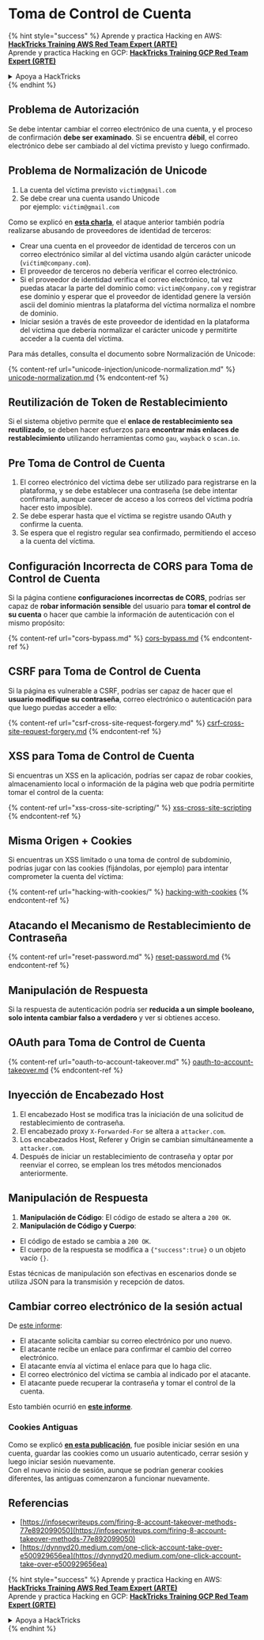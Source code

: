 # Toma de Control de Cuenta

{% hint style="success" %}
Aprende y practica Hacking en AWS:<img src="/.gitbook/assets/arte.png" alt="" data-size="line">[**HackTricks Training AWS Red Team Expert (ARTE)**](https://training.hacktricks.xyz/courses/arte)<img src="/.gitbook/assets/arte.png" alt="" data-size="line">\
Aprende y practica Hacking en GCP: <img src="/.gitbook/assets/grte.png" alt="" data-size="line">[**HackTricks Training GCP Red Team Expert (GRTE)**<img src="/.gitbook/assets/grte.png" alt="" data-size="line">](https://training.hacktricks.xyz/courses/grte)

<details>

<summary>Apoya a HackTricks</summary>

* Revisa los [**planes de suscripción**](https://github.com/sponsors/carlospolop)!
* **Únete al** 💬 [**grupo de Discord**](https://discord.gg/hRep4RUj7f) o al [**grupo de telegram**](https://t.me/peass) o **síguenos** en **Twitter** 🐦 [**@hacktricks\_live**](https://twitter.com/hacktricks\_live)**.**
* **Comparte trucos de hacking enviando PRs a los** [**HackTricks**](https://github.com/carlospolop/hacktricks) y [**HackTricks Cloud**](https://github.com/carlospolop/hacktricks-cloud) repos de github.

</details>
{% endhint %}

## **Problema de Autorización**

Se debe intentar cambiar el correo electrónico de una cuenta, y el proceso de confirmación **debe ser examinado**. Si se encuentra **débil**, el correo electrónico debe ser cambiado al del víctima previsto y luego confirmado.

## **Problema de Normalización de Unicode**

1. La cuenta del víctima previsto `victim@gmail.com`
2. Se debe crear una cuenta usando Unicode\
por ejemplo: `vićtim@gmail.com`

Como se explicó en [**esta charla**](https://www.youtube.com/watch?v=CiIyaZ3x49c), el ataque anterior también podría realizarse abusando de proveedores de identidad de terceros:

* Crear una cuenta en el proveedor de identidad de terceros con un correo electrónico similar al del víctima usando algún carácter unicode (`vićtim@company.com`).
* El proveedor de terceros no debería verificar el correo electrónico.
* Si el proveedor de identidad verifica el correo electrónico, tal vez puedas atacar la parte del dominio como: `victim@ćompany.com` y registrar ese dominio y esperar que el proveedor de identidad genere la versión ascii del dominio mientras la plataforma del víctima normaliza el nombre de dominio.
* Iniciar sesión a través de este proveedor de identidad en la plataforma del víctima que debería normalizar el carácter unicode y permitirte acceder a la cuenta del víctima.

Para más detalles, consulta el documento sobre Normalización de Unicode:

{% content-ref url="unicode-injection/unicode-normalization.md" %}
[unicode-normalization.md](unicode-injection/unicode-normalization.md)
{% endcontent-ref %}

## **Reutilización de Token de Restablecimiento**

Si el sistema objetivo permite que el **enlace de restablecimiento sea reutilizado**, se deben hacer esfuerzos para **encontrar más enlaces de restablecimiento** utilizando herramientas como `gau`, `wayback` o `scan.io`.

## **Pre Toma de Control de Cuenta**

1. El correo electrónico del víctima debe ser utilizado para registrarse en la plataforma, y se debe establecer una contraseña (se debe intentar confirmarla, aunque carecer de acceso a los correos del víctima podría hacer esto imposible).
2. Se debe esperar hasta que el víctima se registre usando OAuth y confirme la cuenta.
3. Se espera que el registro regular sea confirmado, permitiendo el acceso a la cuenta del víctima.

## **Configuración Incorrecta de CORS para Toma de Control de Cuenta**

Si la página contiene **configuraciones incorrectas de CORS**, podrías ser capaz de **robar información sensible** del usuario para **tomar el control de su cuenta** o hacer que cambie la información de autenticación con el mismo propósito:

{% content-ref url="cors-bypass.md" %}
[cors-bypass.md](cors-bypass.md)
{% endcontent-ref %}

## **CSRF para Toma de Control de Cuenta**

Si la página es vulnerable a CSRF, podrías ser capaz de hacer que el **usuario modifique su contraseña**, correo electrónico o autenticación para que luego puedas acceder a ello:

{% content-ref url="csrf-cross-site-request-forgery.md" %}
[csrf-cross-site-request-forgery.md](csrf-cross-site-request-forgery.md)
{% endcontent-ref %}

## **XSS para Toma de Control de Cuenta**

Si encuentras un XSS en la aplicación, podrías ser capaz de robar cookies, almacenamiento local o información de la página web que podría permitirte tomar el control de la cuenta:

{% content-ref url="xss-cross-site-scripting/" %}
[xss-cross-site-scripting](xss-cross-site-scripting/)
{% endcontent-ref %}

## **Misma Origen + Cookies**

Si encuentras un XSS limitado o una toma de control de subdominio, podrías jugar con las cookies (fijándolas, por ejemplo) para intentar comprometer la cuenta del víctima:

{% content-ref url="hacking-with-cookies/" %}
[hacking-with-cookies](hacking-with-cookies/)
{% endcontent-ref %}

## **Atacando el Mecanismo de Restablecimiento de Contraseña**

{% content-ref url="reset-password.md" %}
[reset-password.md](reset-password.md)
{% endcontent-ref %}

## **Manipulación de Respuesta**

Si la respuesta de autenticación podría ser **reducida a un simple booleano, solo intenta cambiar falso a verdadero** y ver si obtienes acceso.

## OAuth para Toma de Control de Cuenta

{% content-ref url="oauth-to-account-takeover.md" %}
[oauth-to-account-takeover.md](oauth-to-account-takeover.md)
{% endcontent-ref %}

## Inyección de Encabezado Host

1. El encabezado Host se modifica tras la iniciación de una solicitud de restablecimiento de contraseña.
2. El encabezado proxy `X-Forwarded-For` se altera a `attacker.com`.
3. Los encabezados Host, Referer y Origin se cambian simultáneamente a `attacker.com`.
4. Después de iniciar un restablecimiento de contraseña y optar por reenviar el correo, se emplean los tres métodos mencionados anteriormente.

## Manipulación de Respuesta

1. **Manipulación de Código**: El código de estado se altera a `200 OK`.
2. **Manipulación de Código y Cuerpo**:
* El código de estado se cambia a `200 OK`.
* El cuerpo de la respuesta se modifica a `{"success":true}` o un objeto vacío `{}`.

Estas técnicas de manipulación son efectivas en escenarios donde se utiliza JSON para la transmisión y recepción de datos.

## Cambiar correo electrónico de la sesión actual

De [este informe](https://dynnyd20.medium.com/one-click-account-take-over-e500929656ea):

* El atacante solicita cambiar su correo electrónico por uno nuevo.
* El atacante recibe un enlace para confirmar el cambio del correo electrónico.
* El atacante envía al víctima el enlace para que lo haga clic.
* El correo electrónico del víctima se cambia al indicado por el atacante.
* El atacante puede recuperar la contraseña y tomar el control de la cuenta.

Esto también ocurrió en [**este informe**](https://dynnyd20.medium.com/one-click-account-take-over-e500929656ea).

### Cookies Antiguas

Como se explicó [**en esta publicación**](https://medium.com/@niraj1mahajan/uncovering-the-hidden-vulnerability-how-i-found-an-authentication-bypass-on-shopifys-exchange-cc2729ea31a9), fue posible iniciar sesión en una cuenta, guardar las cookies como un usuario autenticado, cerrar sesión y luego iniciar sesión nuevamente.\
Con el nuevo inicio de sesión, aunque se podrían generar cookies diferentes, las antiguas comenzaron a funcionar nuevamente.

## Referencias

* [https://infosecwriteups.com/firing-8-account-takeover-methods-77e892099050](https://infosecwriteups.com/firing-8-account-takeover-methods-77e892099050)
* [https://dynnyd20.medium.com/one-click-account-take-over-e500929656ea](https://dynnyd20.medium.com/one-click-account-take-over-e500929656ea)

{% hint style="success" %}
Aprende y practica Hacking en AWS:<img src="/.gitbook/assets/arte.png" alt="" data-size="line">[**HackTricks Training AWS Red Team Expert (ARTE)**](https://training.hacktricks.xyz/courses/arte)<img src="/.gitbook/assets/arte.png" alt="" data-size="line">\
Aprende y practica Hacking en GCP: <img src="/.gitbook/assets/grte.png" alt="" data-size="line">[**HackTricks Training GCP Red Team Expert (GRTE)**<img src="/.gitbook/assets/grte.png" alt="" data-size="line">](https://training.hacktricks.xyz/courses/grte)

<details>

<summary>Apoya a HackTricks</summary>

* Revisa los [**planes de suscripción**](https://github.com/sponsors/carlospolop)!
* **Únete al** 💬 [**grupo de Discord**](https://discord.gg/hRep4RUj7f) o al [**grupo de telegram**](https://t.me/peass) o **síguenos** en **Twitter** 🐦 [**@hacktricks\_live**](https://twitter.com/hacktricks\_live)**.**
* **Comparte trucos de hacking enviando PRs a los** [**HackTricks**](https://github.com/carlospolop/hacktricks) y [**HackTricks Cloud**](https://github.com/carlospolop/hacktricks-cloud) repos de github.

</details>
{% endhint %}
